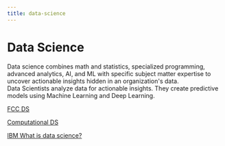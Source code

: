 ```yaml
---
title: data-science
---
```

# Data Science

Data science combines math and statistics, specialized programming, advanced analytics, AI, and ML with specific subject matter expertise to uncover actionable insights hidden in an organization's data.  
Data Scientists analyze data for actionable insights. They create predictive models using Machine Learning and Deep Learning.  

[FCC DS](https://www.youtube.com/watch?v=ua-CiDNNj30)  

[Computational DS](https://www.youtube.com/playlist?list=PL8XX06eOucSw7xkZrE0WIbN8D8PVUpBZv)  

[IBM What is data science?](https://www.ibm.com/topics/data-science)  